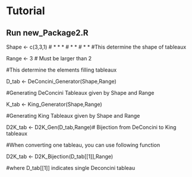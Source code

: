# Tutorial

## Run new_Package2.R

Shape <- c(3,3,1) # * * *
                  # * *
                  # * *
  #This determine the shape of tableaux

Range <- 3  # Must be larger than 2

  #This determine the elements filling tableaux

D_tab <- DeConcini_Generator(Shape,Range) 

  #Generating DeConcini Tableaux given by Shape and Range

K_tab <- King_Generator(Shape,Range) 

  #Generating King Tableaux given by Shape and Range

D2K_tab <- D2K_Gen(D_tab,Range)# Bijection from DeConcini to King tableaux

 #When converting one tableau, you can use following function
 
D2K_tab <- D2K_Bijection(D_tab[[1]],Range) 

 #where D_tab[[1]] indicates single Deconcini tableau
